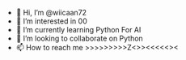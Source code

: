 - 👋 Hi, I’m @wiicaan72
- 👀 I’m interested in 00 
- 🌱 I’m currently learning Python For AI
- 💞️ I’m looking to collaborate on Python
- 📫 How to reach me >>>>>>>>>Z<>><<<<<><

<!---
wiicaan72/wiicaan72 is a ✨ special ✨ repository because its `README.md` (this file) appears on your GitHub profile.
You can click the Preview link to take a look at your changes.
--->
